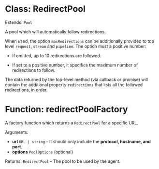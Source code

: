 # Class: RedirectPool

Extends: `Pool`

A pool which will automatically follow redirections.

When used, the option `maxRedirections` can be additionally provided to top level `request`, `stream` and `pipeline`. The option must a positive number:

* If omitted, up to 10 redirections are followed.

* If set to a positive number, it specifies the maximum number of redirections to follow.

The data returned by the top-level method (via callback or promise) will contain the additional property `redirections` that lists all the followed redirections, in order.

# Function: redirectPoolFactory

A factory function which returns a `RedirectPool` for a specific URL.

Arguments:

* **url** `URL | string` - It should only include the **protocol, hostname, and port**.
* **options** `PoolOptions` (optional)

Returns: `RedirectPool` - The pool to be used by the agent.